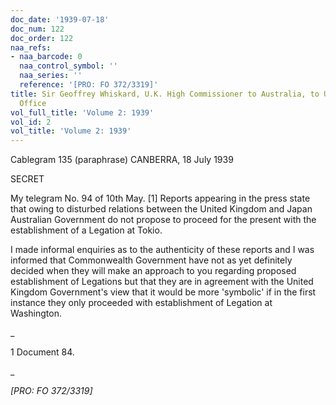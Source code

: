 ```yaml
---
doc_date: '1939-07-18'
doc_num: 122
doc_order: 122
naa_refs:
- naa_barcode: 0
  naa_control_symbol: ''
  naa_series: ''
  reference: '[PRO: FO 372/3319]'
title: Sir Geoffrey Whiskard, U.K. High Commissioner to Australia, to U.K. Dominions
  Office
vol_full_title: 'Volume 2: 1939'
vol_id: 2
vol_title: 'Volume 2: 1939'
---
```


Cablegram 135 (paraphrase) CANBERRA, 18 July 1939

SECRET

My telegram No. 94 of 10th May. [1] Reports appearing in the press state that owing to disturbed relations between the United Kingdom and Japan Australian Government do not propose to proceed for the present with the establishment of a Legation at Tokio.

I made informal enquiries as to the authenticity of these reports and I was informed that Commonwealth Government have not as yet definitely decided when they will make an approach to you regarding proposed establishment of Legations but that they are in agreement with the United Kingdom Government's view that it would be more 'symbolic' if in the first instance they only proceeded with establishment of Legation at Washington.

 _

1 Document 84.

_

 _[PRO: FO 372/3319]_